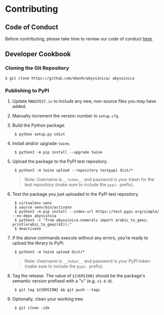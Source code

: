 # Contributing

## Code of Conduct

Before contributing, please take time to review our code of conduct [here](CODE_OF_CONDUCT.md).

## Developer Cookbook

### Cloning the Git Repository

    $ git clone https://github.com/ebenh/abyssinica/ abyssinica

### Publishing to PyPI

1. Update `MANIFEST.in` to include any new, non-source files you may have added.
2. Manually increment the version number in `setup.cfg`.
3. Build the Python package. 

        $ python setup.py sdist

4. Install and/or upgrade `twine`.

        $ python3 -m pip install --upgrade twine

5. Upload the package to the PyPI test repository.

        $ python3 -m twine upload --repository testpypi dist/*

   > Note: Username is `__token__` and password is your token for the test repository (make sure to include the `pypi-` 
   > prefix).

6. Test the package you just uploaded to the PyPI test repository.
        
        $ virtualenv venv
        $ source venv/bin/activate
        $ python3 -m pip install --index-url https://test.pypi.org/simple/ --no-deps abyssinica
        $ python3 -c "from abyssinica.numerals import arabic_to_geez; print(arabic_to_geez(42));"
        $ deactivate

7. If the above commands execute without any errors, you're ready to upload the library to PyPI.

        $ python3 -m twine upload dist/*

   > Note:  Username is `__token__` and password is your PyPI token (make sure to include the `pypi-` prefix).

8. Tag the release. The value of `${VERSION}` should be the package's semantic version prefixed with a "v" (e.g. 
`v1.0.0`).
    
        $ git tag ${VERSION} && git push --tags

9. Optionally, clean your working tree.

        $ git clean -idx
